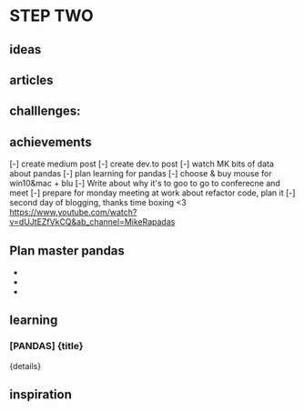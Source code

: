 # STEP TWO

## ideas

## articles

## challlenges:


## achievements


[-] create medium post
[-] create dev.to post
[-] watch MK bits of data about pandas
[-] plan learning for pandas
[-] choose & buy mouse for win10&mac + blu
[-] Write about why it's to goo to go to conferecne and meet
[-] prepare for monday meeting at work about refactor code, plan it
[-] second day of blogging, thanks time boxing <3 https://www.youtube.com/watch?v=dUJtEZfVkCQ&ab_channel=MikeRapadas



## Plan master pandas

*
*
*

## learning 
  
### [PANDAS] {title}
{details}

## inspiration
